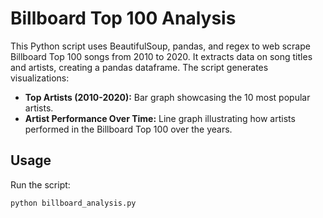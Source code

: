 # Billboard Top 100 Analysis

This Python script uses BeautifulSoup, pandas, and regex to web scrape Billboard Top 100 songs from 2010 to 2020. It extracts data on song titles and artists, creating a pandas dataframe. The script generates visualizations:

- **Top Artists (2010-2020):** Bar graph showcasing the 10 most popular artists.
- **Artist Performance Over Time:** Line graph illustrating how artists performed in the Billboard Top 100 over the years.

## Usage

Run the script:

```bash
python billboard_analysis.py
